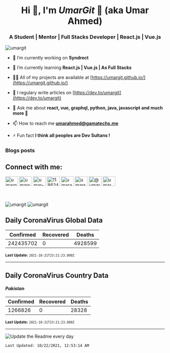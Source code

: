 <h1 align="center">Hi 👋, I'm <i>UmarGit</i> 🚀 (aka Umar Ahmed)</h1>
<h3 align="center">A Student | Mentor | Full Stacks Developer | React.js | Vue.js</h3>

<p align="left"> <img src="https://komarev.com/ghpvc/?username=umargit" alt="umargit" /> </p>

- 🔭 I’m currently working on **Syndrect**

- 🌱 I’m currently learning **React.js | Vue.js | As Full Stacks**

- 👨‍💻 All of my projects are available at [https://umargit.github.io/](https://umargit.github.io/)

- 📝 I regulary write articles on [https://dev.to/umargit](https://dev.to/umargit)

- 💬 Ask me about **react, vue, graphql, python, java, javascript and much more 🤩**

- 📫 How to reach me **umarahmed@gamatechs.me**

- ⚡ Fun fact **I think all peoples are Dev Sultans !**

### Blogs posts
<!-- BLOG-POST-LIST:START -->
<!-- BLOG-POST-LIST:END -->

<div align="left">
    <h2 align="left">Connect with me:</h2>
    <a href="https://dev.to/umargit" target="blank"><img align="center" src="https://cdn.jsdelivr.net/npm/simple-icons@3.0.1/icons/dev-dot-to.svg" alt="umargit" height="30" width="40" /></a>
    <a href="https://twitter.com/umarsheikh303" target="blank"><img align="center" src="https://cdn.jsdelivr.net/npm/simple-icons@3.0.1/icons/twitter.svg" alt="umarsheikh303" height="30" width="40" /></a>
    <a href="https://linkedin.com/in/umar-ahmed-389721159" target="blank"><img align="center" src="https://cdn.jsdelivr.net/npm/simple-icons@3.0.1/icons/linkedin.svg" alt="umar-ahmed-389721159" height="30" width="40" /></a>
    <a href="https://stackoverflow.com/users/11862497" target="blank"><img align="center" src="https://cdn.jsdelivr.net/npm/simple-icons@3.0.1/icons/stackoverflow.svg" alt="11862497" height="30" width="40" /></a>
    <a href="https://fb.com/umarahmed303" target="blank"><img align="center" src="https://cdn.jsdelivr.net/npm/simple-icons@3.0.1/icons/facebook.svg" alt="umarahmed303" height="30" width="40" /></a>
    <a href="https://instagram.com/umarsheikh_303" target="blank"><img align="center" src="https://cdn.jsdelivr.net/npm/simple-icons@3.0.1/icons/instagram.svg" alt="umarsheikh_303" height="30" width="40" /></a>
    <a href="https://medium.com/@umarsheikh303" target="blank"><img align="center" src="https://cdn.jsdelivr.net/npm/simple-icons@3.0.1/icons/medium.svg" alt="@umarsheikh303" height="30" width="40" /></a>
    <a href="https://www.youtube.com/c/umar ahmed" target="blank"><img align="center" src="https://cdn.jsdelivr.net/npm/simple-icons@3.0.1/icons/youtube.svg" alt="umar ahmed" height="30" width="40" /></a>
</div>
<br/><br/>
<p>
    <img align="center" src="https://github-readme-stats.vercel.app/api/top-langs/?username=umargit&layout=compact" alt="umargit" />
    <img align="center" src="https://github-readme-stats.vercel.app/api?username=umargit&show_icons=true" alt="umargit" />
</p>

## **Daily CoronaVirus Global Data**

| Confirmed  | Recovered | Deaths |
| -------- | -------- | -------- |
| 242435702  | 0 | 4928599  |

<small>**Last Update:** `2021-10-21T23:21:23.000Z`</small>

<hr/>

## **Daily CoronaVirus Country Data**

#### _Pakistan_

| Confirmed  | Recovered | Deaths |
| -------- | -------- | -------- |
| 1266826  | 0 | 28328  |

<small>**Last Update:** `2021-10-21T23:21:23.000Z`</small>

<hr/>

![Update the Readme every day](https://github.com/UmarGit/umargit/workflows/Update%20the%20Readme%20every%20day/badge.svg)

`Last Updated: 10/22/2021, 12:53:14 AM`